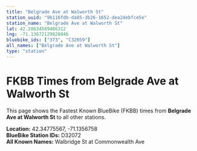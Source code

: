 ```yaml
---
title: "Belgrade Ave at Walworth St"
station_uuid: "9b116fdb-da85-3b26-1652-dea24ebfce5e"
station_name: "Belgrade Ave at Walworth St"
lat: 42.28634589486312
lng: -71.13672129828046
bluebike_ids: ["373", "C32059"]
all_names: ["Belgrade Ave at Walworth St"]
type: "station"
---
```


# FKBB Times from Belgrade Ave at Walworth St

This page shows the Fastest Known BlueBike (FKBB) times from **Belgrade Ave at Walworth St** to all other stations.

**Location:** 42.34775567, -71.1356758  
**BlueBike Station IDs:** D32072  
**All Known Names:** Walbridge St at Commonwealth Ave

